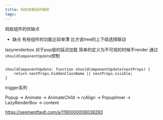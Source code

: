 ```yaml
---
title: 蚂蚁依赖组件解析
tags:
---
```



蚂蚁组件的优缺点

- 缺点
    有些组件的功能比较单薄
    比方说tree的上下级选择联动





lazyrenderbox
对于pop层的延迟加载
简单的定义为不可视的时候不render
通过`shouldComponentUpdate`控制
```JavasSript

shouldComponentUpdate: function shouldComponentUpdate(nextProps) {
    return nextProps.hiddenClassName || nextProps.visible;
}

```


trigger系列

Popup -> Animate -> AnimateChild -> rcAlign -> PopupInner -> LazyRenderBox -> content

https://segmentfault.com/a/1190000008039293


